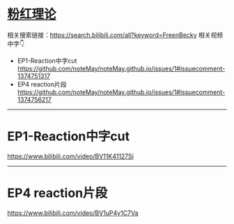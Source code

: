 # [粉红理论](https://github.com/noteMay/noteMay.github.io/issues/1)

相关搜索链接：<https://search.bilibili.com/all?keyword=FreenBecky>
相关视频中字👇

- EP1-Reaction中字cut https://github.com/noteMay/noteMay.github.io/issues/1#issuecomment-1374751317
- EP4 reaction片段 https://github.com/noteMay/noteMay.github.io/issues/1#issuecomment-1374756217

---

# EP1-Reaction中字cut
https://www.bilibili.com/video/BV11K41127Sj

---

# EP4 reaction片段
https://www.bilibili.com/video/BV1uP4y1C7Va